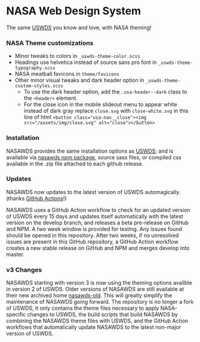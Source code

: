 # NASA Web Design System

The same [USWDS](https://designsystem.digital.gov/) you know and love, with NASA theming!

### NASA Theme customizations

* Minor tweaks to colors in `_uswds-theme-color.scss`
* Headings use helvetica instead of source sans pro font in `_uswds-theme-typography.scss`
* NASA meatball favicons in `theme/favicons`
* Other minor visual tweaks and dark header option in `_uswds-theme-custom-styles.scss`
  * To use the dark header option, add the `.usa-header--dark` class to the `<header>` element.
  * For the close icon in the mobile slideout menu to appear white instead of dark gray replace `close.svg` with `close-white.svg` in this line of html `<button class="usa-nav__close"><img src="/assets/img/close.svg" alt="close"></button>`

### Installation

NASAWDS provides the same installation options as [USWDS](https://designsystem.digital.gov/documentation/developers); and is available via [nasawds npm package](https://www.npmjs.com/package/nasawds), source sass files, or compiled css available in the .zip file attached to each github release.

### Updates

NASAWDS now updates to the latest version of USWDS automagically. (thanks [GitHub Actions](https://github.com/features/actions)!)

NASAWDS uses a GitHub Action workflow to check for an updated version of USWDS every 15 days and updates itself automatically with the latest version on the develop branch, and releases a beta pre-release on GitHub and NPM. A two week window is provided for testing. Any issues found should be opened in this repository. After two weeks, if no unresolved issues are present in this GitHub repository, a GitHub Action workflow creates a new stable release on GitHub and NPM and merges develop into master.

### v3 Changes

NASAWDS starting with version 3 is now using the theming options availble in version 2 of USWDS. Older versions of NASAWDS are still available at their new archived home [nasawds-old](https://github.com/nasa/nasawds-old). This will greatly simplify the maintenance of NASAWDS going forward. The repository is no longer a fork of USWDS, it only contains the theme files necessary to apply NASA-specific changes to USWDS, the build scripts that build NASAWDS by combining the NASAWDS theme files with USWDS, and the GitHub Action workflows that automatically update NASAWDS to the latest non-major version of USWDS.

